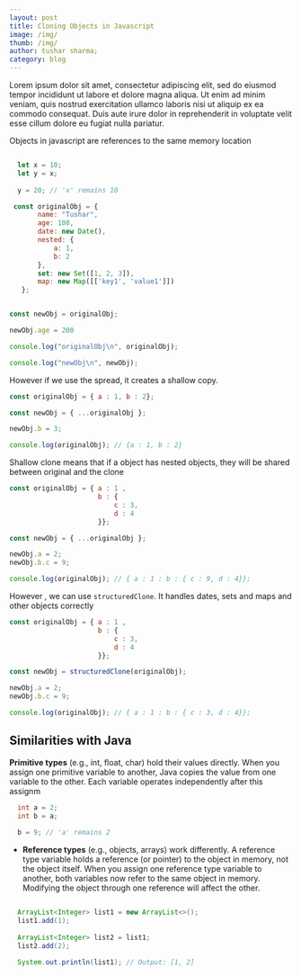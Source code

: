 ```yaml
---
layout: post
title: Cloning Objects in Javascript
image: /img/
thumb: /img/
author: tushar sharma;
category: blog
---
```


Lorem ipsum dolor sit amet, consectetur adipiscing elit, sed do eiusmod tempor incididunt ut labore et dolore magna aliqua. Ut enim ad minim veniam, quis nostrud exercitation ullamco laboris nisi ut aliquip ex ea commodo consequat. Duis aute irure dolor in reprehenderit in voluptate velit esse cillum dolore eu fugiat nulla pariatur.<!-- truncate_here -->

Objects in javascript are references to the same memory location


```javascript

  let x = 10;
  let y = x;
  
  y = 20; // 'x' remains 10

 const originalObj = {
       name: "Tushar",
       age: 100,
       date: new Date(),
       nested: {
           a: 1,
           b: 2
       },
       set: new Set([1, 2, 3]),
       map: new Map([['key1', 'value1']])
   };


const newObj = originalObj; 

newObj.age = 200

console.log("originalObj\n", originalObj);

console.log("newObj\n", newObj);
```

However if we use the spread, it creates a shallow copy.

```javascript
const originalObj = { a : 1, b : 2};

const newObj = { ...originalObj };

newObj.b = 3;

console.log(originalObj); // {a : 1, b : 2}
```

Shallow clone means that if a object has nested objects, they will be shared between original and the clone


```javascript
const originalObj = { a : 1 ,
                      b : { 
                          c : 3, 
                          d : 4
                      }};

const newObj = { ...originalObj };

newObj.a = 2; 
newObj.b.c = 9;

console.log(originalObj); // { a : 1 : b : { c : 9, d : 4}};
```

However , we can use `structuredClone`. It handles dates, sets and maps and other objects correctly

```javascript
const originalObj = { a : 1 ,
                      b : { 
                          c : 3, 
                          d : 4
                      }};

const newObj = structuredClone(originalObj);

newObj.a = 2; 
newObj.b.c = 9;

console.log(originalObj); // { a : 1 : b : { c : 3, d : 4}};
```

## Similarities with Java

**Primitive types** (e.g., int, float, char) hold their values directly. When you assign one primitive variable to another, Java copies the value from one variable to the other. Each variable operates independently after this assignm
```java
  int a = 2;
  int b = a;
  
  b = 9; // 'a' remains 2


```

- **Reference types** (e.g., objects, arrays) work differently. A reference type variable holds a reference (or pointer) to the object in memory, not the object itself. When you assign one reference type variable to another, both variables now refer to the same object in memory. Modifying the object through one reference will affect the other.

```java

  ArrayList<Integer> list1 = new ArrayList<>();
  list1.add(1);
  
  ArrayList<Integer> list2 = list1;
  list2.add(2);
  
  System.out.println(list1); // Output: [1, 2]
```
